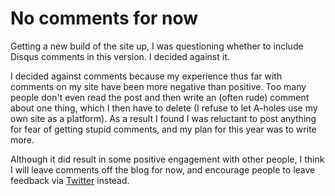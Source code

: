 
# No comments for now

Getting a new build of the site up, I was questioning whether to include Disqus comments in this version. I decided against it.

I decided against comments because my experience thus far with comments on my site have been more negative than positive. Too many people don't even read the post and then write an (often rude) comment about one thing, which I then have to delete (I refuse to let A-holes use my own site as a platform). As a result I found I was reluctant to post anything for fear of getting stupid comments, and my plan for this year was to write more.

Although it did result in some positive engagement with other people, I think I will leave comments off the blog for now, and encourage people to leave feedback via <a href="http://twitter.com/rachsmithtweets">Twitter</a> instead.
